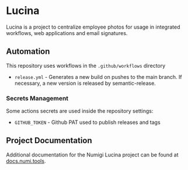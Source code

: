 # Lucina

Lucina is a project to centralize employee photos for usage in integrated workflows, web applications and email signatures.

## Automation

This repository uses workflows in the `.github/workflows` directory

- `release.yml` - Generates a new build on pushes to the main branch. If necessary, a new version
is released by semantic-release.

### Secrets Management

Some actions secrets are used inside the repository settings:

- `GITHUB_TOKEN` - Github PAT used to publish releases and tags

## Project Documentation

Additional documentation for the Numigi Lucina project can be found at [docs.numi.tools](https://docs.numi.tools).
